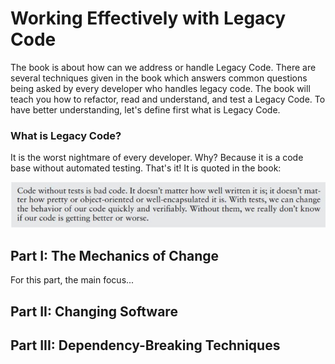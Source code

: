 # Working Effectively with Legacy Code
The book is about how can we address or handle Legacy Code. There are several techniques given in the book which answers common questions being asked by every developer who handles legacy code. The book will teach you how to refactor, read and understand, and test a Legacy Code. To have better understanding, let's define first what is Legacy Code. 

### What is Legacy Code?

It is the worst nightmare of every developer. Why? Because it is a code base without automated testing. That's it! It is quoted in the book:

<img src="images/code_without_test_quote.jpg" class="inline"/>

## Part I: The Mechanics of Change

For this part, the main focus...

## Part II: Changing Software

## Part III: Dependency-Breaking Techniques
